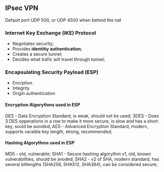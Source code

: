 ## IPsec VPN
Default port UDP 500, or UDP 4500 when behind the nat
### Internet Key Exchange (IKE) Protocol
- Negotiates security;
- Provides **identitiy authentication**;
- Creates a secure tunnel;
- Decides what trafic will travel through tunnel;

### Encapsulating Security Payload (ESP)
- Encrption
- Integrity
- Origin authentication

#### Encryption Algorythms used in ESP
DES - Data Encryption Standard, is weak, should not be used;
3DES - Does 3 DES opperations in a row to make it more secure, is slow and has a short key, sould be avoided; 
AES - Advanced Encryption Standard, modern, supports varaible key length, strong, recommended;

#### Hashing Algorythms used in ESP
MD5 - old, vulnerable;
SHA1 - Secure hashing algorythm v1, old, known vulnerabilities, should be avoded;
SHA2 - v2 of SHA, modern standard, has several bitlengths (SHA256, SHA512, SHA384), can be considered secure;
